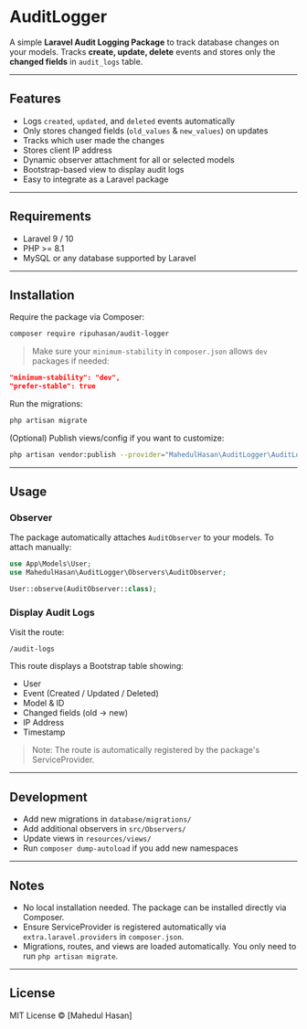 # AuditLogger

A simple **Laravel Audit Logging Package** to track database changes on your models.
Tracks **create, update, delete** events and stores only the **changed fields** in `audit_logs` table.

---

## Features

* Logs `created`, `updated`, and `deleted` events automatically
* Only stores changed fields (`old_values` & `new_values`) on updates
* Tracks which user made the changes
* Stores client IP address
* Dynamic observer attachment for all or selected models
* Bootstrap-based view to display audit logs
* Easy to integrate as a Laravel package

---

## Requirements

* Laravel 9 / 10
* PHP >= 8.1
* MySQL or any database supported by Laravel

---

## Installation

Require the package via Composer:

```bash
composer require ripuhasan/audit-logger
```

> Make sure your `minimum-stability` in `composer.json` allows `dev` packages if needed:

```json
"minimum-stability": "dev",
"prefer-stable": true
```

Run the migrations:

```bash
php artisan migrate
```

(Optional) Publish views/config if you want to customize:

```bash
php artisan vendor:publish --provider="MahedulHasan\AuditLogger\AuditLoggerServiceProvider"
```

---

## Usage

### Observer

The package automatically attaches `AuditObserver` to your models.
To attach manually:

```php
use App\Models\User;
use MahedulHasan\AuditLogger\Observers\AuditObserver;

User::observe(AuditObserver::class);
```

### Display Audit Logs

Visit the route:

```text
/audit-logs
```

This route displays a Bootstrap table showing:

* User
* Event (Created / Updated / Deleted)
* Model & ID
* Changed fields (old → new)
* IP Address
* Timestamp

> Note: The route is automatically registered by the package's ServiceProvider.

---

## Development

* Add new migrations in `database/migrations/`
* Add additional observers in `src/Observers/`
* Update views in `resources/views/`
* Run `composer dump-autoload` if you add new namespaces

---

## Notes

* No local installation needed. The package can be installed directly via Composer.
* Ensure ServiceProvider is registered automatically via `extra.laravel.providers` in `composer.json`.
* Migrations, routes, and views are loaded automatically. You only need to run `php artisan migrate`.

---

## License

MIT License © [Mahedul Hasan]
